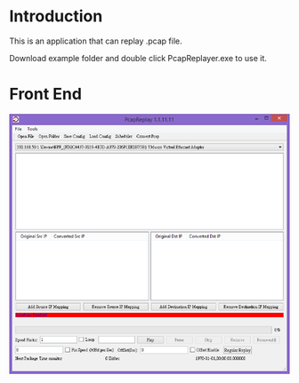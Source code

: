 # Introduction
This is an application that can replay .pcap file.<br/>

Download example folder and double click PcapReplayer.exe to use it.

# Front End
![Front End](/doc/front_end_new.png)
